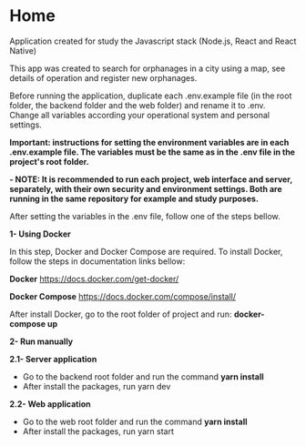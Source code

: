 # Home
Application created for study the Javascript stack (Node.js, React and React Native)

This app was created to search for orphanages in a city using a map, see details of operation and register new orphanages.

Before running the application, duplicate each .env.example file (in the root folder, the backend folder and the web folder) and rename it to .env. Change all variables according your operational system and personal settings.

**Important: instructions for setting the environment variables are in each .env.example file. The variables must be the same as in the .env file in the project's root folder.**

**- NOTE: It is recommended to run each project, web interface and server, separately, with their own security and environment settings. Both are running in the same repository for example and study purposes.**

After setting the variables in the .env file, follow one of the steps bellow.

**1- Using Docker**

In this step, Docker and Docker Compose are required. To install Docker,
follow the steps in documentation links bellow:

**Docker**
https://docs.docker.com/get-docker/

**Docker Compose**
https://docs.docker.com/compose/install/

After install Docker, go to the root folder of project and run: **docker-compose up**

**2- Run manually**

**2.1- Server application**

* Go to the backend root folder and run the command **yarn install**
* After install the packages, run yarn dev

**2.2- Web application**

* Go to the web root folder and run the command **yarn install**
* After install the packages, run yarn start


